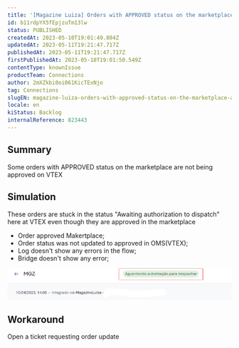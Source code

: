 ```yaml
---
title: '[Magazine Luiza] Orders with APPROVED status on the marketplace are not being approved on VTEX'
id: b11rdpYX5fEpjzuTm13lw
status: PUBLISHED
createdAt: 2023-05-10T19:01:49.804Z
updatedAt: 2023-05-11T19:21:47.717Z
publishedAt: 2023-05-11T19:21:47.717Z
firstPublishedAt: 2023-05-10T19:01:50.549Z
contentType: knownIssue
productTeam: Connections
author: 2mXZkbi0oi061KicTExNjo
tag: Connections
slugEN: magazine-luiza-orders-with-approved-status-on-the-marketplace-are-not-being-approved-on-vtex
locale: en
kiStatus: Backlog
internalReference: 823443
---
```


## Summary


Some orders with APPROVED status on the marketplace are not being approved on VTEX


##

## Simulation


These orders are stuck in the status "Awaiting authorization to dispatch" here at VTEX even though they are approved in the marketplace

- Order approved Makertplace;
- Order status was not updated to approved in OMS(VTEX);
- Log doesn't show any errors in the flow;
- Bridge doesn't show any error;

 ![](https://raw.githubusercontent.com/vtexdocs/help-center-content/refs/heads/main/docs/en/known-issues/Connections/magazine-luiza-orders-with-approved-status-on-the-marketplace-are-not-being-approved-on-vtex_1.png)


##

## Workaround


Open a ticket requesting order update






